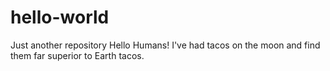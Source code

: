 # hello-world
Just another repository
Hello Humans!
I've had tacos on the moon and find them far superior to Earth tacos.
